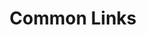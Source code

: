 ---
layout: links
title: Common Links
permalink: /links/
sections:
  resources:
    color: 
      button: c6c8d2
      standard: 1d192c
    categories:
      - name: Innovation Ecosystem
        filter: innovation-ecosystem
        links: 
          - title: Tron Software
            filter: tron-software
            link: https://tron.dso.mil/
            description: >
              Go here to view the homepage & portfolio for Tron Software.
          - title: AFWERX
            filter: afwerx
            link: https://www.afwerx.af.mil/
            description: > 
              Go here to see the homepage for AFWERX.
          - title: SBIR
            filter: sbir
            link: https://www.afwerx.af.mil/sbir.html
            description: > 
              Go here to learn more about the Small Business Innovation Research (SBIR) Program at AFWERX.
          - title: Platform One
            filter: p1
            link: https://p1.dso.mil/
            description: > 
              Go here to learn more about Platform One & how to use for your needs.
      - name: FOUO/CUI Enterprise Collaboration on Platform One
        filter: fouo-collab
        links:
          - title: Mattermost (FOUO)
            filter: Mattermost-fouo
            link: https://chat.il4.dso.mil/
            description: >
              FOUO and CUI-approved mattermost chat instance (impact level 4)
          - title: Jira (FOUO)
            filter: jira-fouo
            link: https://jira.il4.dso.mil/
            description: > 
              FOUO and CUI-approved Jira instance (impact level 4)
          - title: Confluence (FOUO)
            filter: confluence-fouo
            link: https://confluence.il4.dso.mil/
            description: > 
              FOUO and CUI-approved Confluence instance (impact level 4)
      - name: Publically Releasable Enterprise Collaboration on Platform One
        filter: public-collab
        links:
          - title: Mattermost
            filter: Mattermost-public
            link: https://chat.il2.dso.mil/
            description: >
              Publically releasable Mattermost chat instance (impact level 2)
          - title: Jira
            filter: jira-public
            link: https://jira.il2.dso.mil/
            description: > 
              Publically releasable Jira instance at (impact level 2)
          - title: Confluence
            filter: confluence-public
            link: https://confluence.il2.dso.mil/
            description: > 
              Publically releasable Confluence instance at (impact level 2)
---